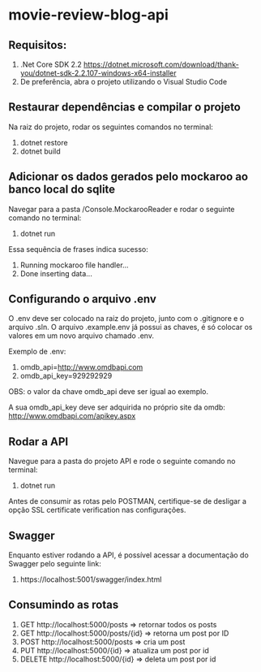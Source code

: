 # movie-review-blog-api

## Requisitos:
1. .Net Core SDK 2.2
https://dotnet.microsoft.com/download/thank-you/dotnet-sdk-2.2.107-windows-x64-installer
1. De preferência, abra o projeto utilizando o Visual Studio Code

## Restaurar dependências e compilar o projeto
Na raiz do projeto, rodar os seguintes comandos no terminal:
1. dotnet restore
1. dotnet build

## Adicionar os dados gerados pelo mockaroo ao banco local do sqlite
Navegar para a pasta /Console.MockarooReader e rodar o seguinte comando no terminal:
1. dotnet run

Essa sequência de frases indica sucesso:
1. Running mockaroo file handler...
1. Done inserting data...

## Configurando o arquivo .env
O .env deve ser colocado na raiz do projeto, junto com o .gitignore e o arquivo .sln.
O arquivo .example.env já possui as chaves, é só colocar os valores em um novo arquivo chamado .env.

Exemplo de .env:
1. omdb_api=http://www.omdbapi.com
1. omdb_api_key=929292929

OBS: o valor da chave omdb_api deve ser igual ao exemplo.

A sua omdb_api_key deve ser adquirida no próprio site da omdb: http://www.omdbapi.com/apikey.aspx

## Rodar a API
Navegue para a pasta do projeto API e rode o seguinte comando no terminal:
1. dotnet run

Antes de consumir as rotas pelo POSTMAN, certifique-se de desligar a opção SSL certificate verification nas configurações.

## Swagger
Enquanto estiver rodando a API, é possível acessar a documentação do Swagger pelo seguinte link:

1. https://localhost:5001/swagger/index.html

## Consumindo as rotas
1. GET http://localhost:5000/posts => retornar todos os posts
1. GET http://localhost:5000/posts/{id} => retorna um post por ID
1. POST http://localhost:5000/posts => cria um post
1. PUT http://localhost:5000/{id} => atualiza um post por id
1. DELETE http://localhost:5000/{id} => deleta um post por id
